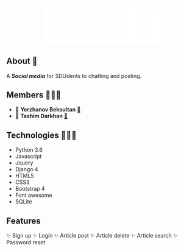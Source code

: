<p align="center"> 
<img src="logo_sdutalk1.png" width="60%">
</p>

## About 🤔

A ___Social media___ for SDUdents to chatting and posting.

## Members 🙋🏻‍♂️

- :information_desk_person: __Yerzhanov Beksultan__ [:email:](200103513@stu.sdu.edu.kz)
- :information_desk_person: __Tashim Darkhan__ [:email:](200103208@stu.sdu.edu.kz)

## Technologies 👨🏻‍💻

- Python 3.6
- Javascript
- Jquery
- Django 4
- HTML5
- CSS3
- Bootstrap 4
- Font awesome
- SQLite

## Features 

✨ Sign up
✨ Login
✨ Article post
✨ Article delete
✨ Article search
✨ Password reset
